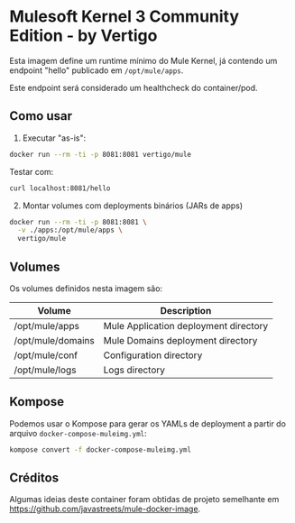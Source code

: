 Mulesoft Kernel 3 Community Edition - by Vertigo
=====

Esta imagem define um runtime mínimo do Mule Kernel, já contendo um endpoint "hello" publicado em `/opt/mule/apps`.

Este endpoint será considerado um healthcheck do container/pod.

## Como usar

1. Executar "as-is":

```sh
docker run --rm -ti -p 8081:8081 vertigo/mule
```

Testar com:

```sh
curl localhost:8081/hello
```

2. Montar volumes com deployments binários (JARs de apps)

```sh
docker run --rm -ti -p 8081:8081 \
  -v ./apps:/opt/mule/apps \
  vertigo/mule
```

## Volumes

Os volumes definidos nesta imagem são:

| Volume            | Description                           |
| ----------------- | ------------------------------------- |
| /opt/mule/apps    | Mule Application deployment directory |
| /opt/mule/domains | Mule Domains deployment directory     |
| /opt/mule/conf    | Configuration directory               |
| /opt/mule/logs    | Logs directory                        |

## Kompose

Podemos usar o Kompose para gerar os YAMLs de deployment a partir do arquivo `docker-compose-muleimg.yml`:

```sh
kompose convert -f docker-compose-muleimg.yml
```

## Créditos

Algumas ideias deste container foram obtidas de projeto semelhante em https://github.com/javastreets/mule-docker-image.
